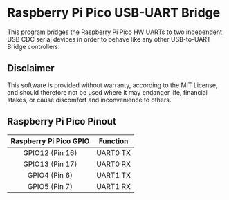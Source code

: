 Raspberry Pi Pico USB-UART Bridge
=================================

This program bridges the Raspberry Pi Pico HW UARTs to two independent USB CDC serial devices in order to behave like any other USB-to-UART Bridge controllers.

Disclaimer
----------

This software is provided without warranty, according to the MIT License, and should therefore not be used where it may endanger life, financial stakes, or cause discomfort and inconvenience to others.

Raspberry Pi Pico Pinout
------------------------

| Raspberry Pi Pico GPIO | Function |
|:----------------------:|:--------:|
| GPIO12 (Pin 16)        | UART0 TX |
| GPIO13 (Pin 17)        | UART0 RX |
| GPIO4 (Pin 6)          | UART1 TX |
| GPIO5 (Pin 7)          | UART1 RX |
